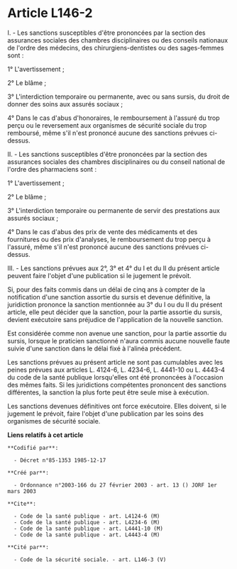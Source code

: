 # Article L146-2

I. - Les sanctions susceptibles d'être prononcées par la section des assurances sociales des chambres disciplinaires ou des
conseils nationaux de l'ordre des médecins, des chirurgiens-dentistes ou des sages-femmes sont :

1° L'avertissement ;

2° Le blâme ;

3° L'interdiction temporaire ou permanente, avec ou sans sursis, du droit de donner des soins aux assurés sociaux ;

4° Dans le cas d'abus d'honoraires, le remboursement à l'assuré du trop perçu ou le reversement aux organismes de sécurité
sociale du trop remboursé, même s'il n'est prononcé aucune des sanctions prévues ci-dessus.

II. - Les sanctions susceptibles d'être prononcées par la section des assurances sociales des chambres disciplinaires ou du
conseil national de l'ordre des pharmaciens sont :

1° L'avertissement ;

2° Le blâme ;

3° L'interdiction temporaire ou permanente de servir des prestations aux assurés sociaux ;

4° Dans le cas d'abus des prix de vente des médicaments et des fournitures ou des prix d'analyses, le remboursement du trop
perçu à l'assuré, même s'il n'est prononcé aucune des sanctions prévues ci-dessus.

III. - Les sanctions prévues aux 2°, 3° et 4° du I et du II du présent article peuvent faire l'objet d'une publication si le
jugement le prévoit.

Si, pour des faits commis dans un délai de cinq ans à compter de la notification d'une sanction assortie du sursis et devenue
définitive, la juridiction prononce la sanction mentionnée au 3° du I ou du II du présent article, elle peut décider que la
sanction, pour la partie assortie du sursis, devient exécutoire sans préjudice de l'application de la nouvelle sanction.

Est considérée comme non avenue une sanction, pour la partie assortie du sursis, lorsque le praticien sanctionné n'aura
commis aucune nouvelle faute suivie d'une sanction dans le délai fixé à l'alinéa précédent.

Les sanctions prévues au présent article ne sont pas cumulables avec les peines prévues aux articles L. 4124-6, L. 4234-6, L.
4441-10 ou L. 4443-4 du code de la santé publique lorsqu'elles ont été prononcées à l'occasion des mêmes faits. Si les
juridictions compétentes prononcent des sanctions différentes, la sanction la plus forte peut être seule mise à exécution.

Les sanctions devenues définitives ont force exécutoire. Elles doivent, si le jugement le prévoit, faire l'objet d'une
publication par les soins des organismes de sécurité sociale.

**Liens relatifs à cet article**

	**Codifié par**:

	  - Décret n°85-1353 1985-12-17

	**Créé par**:

	  - Ordonnance n°2003-166 du 27 février 2003 - art. 13 () JORF 1er mars 2003

	**Cite**:

	  - Code de la santé publique - art. L4124-6 (M)
	  - Code de la santé publique - art. L4234-6 (M)
	  - Code de la santé publique - art. L4441-10 (M)
	  - Code de la santé publique - art. L4443-4 (M)

	**Cité par**:

	  - Code de la sécurité sociale. - art. L146-3 (V)
